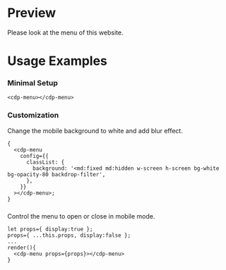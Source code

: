 # Preview

Please look at the menu of this website.

# Usage Examples

### Minimal Setup

```tsx
<cdp-menu></cdp-menu>
```

### Customization

Change the mobile background to white and add blur effect.

```tsx
{
  <cdp-menu
    config={{
      classList: {
        background: '<md:fixed md:hidden w-screen h-screen bg-white bg-opacity-80 backdrop-filter',
      },
    }}
  ></cdp-menu>;
}
```

###

Control the menu to open or close in mobile mode.

```tsx
let props={ display:true };
props={ ...this.props, display:false };
...
render(){
  <cdp-menu props={props}></cdp-menu>
}
```
